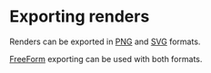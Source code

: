 # Exporting renders

Renders can be exported in [PNG](./rendering/png.md) and
[SVG](./rendering/svg.md) formats.

[FreeForm](./rendering/freeform.md) exporting can be used with both formats.